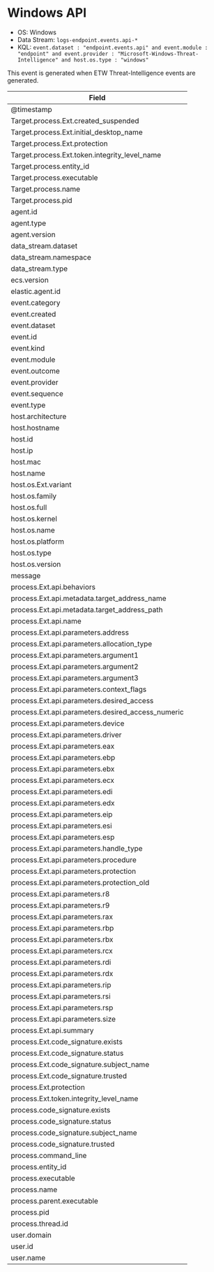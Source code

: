# Windows API

- OS: Windows
- Data Stream: `logs-endpoint.events.api-*`
- KQL: `event.dataset : "endpoint.events.api" and event.module : "endpoint" and event.provider : "Microsoft-Windows-Threat-Intelligence" and host.os.type : "windows"`

This event is generated when ETW Threat-Intelligence events are generated.

| Field |
|---|
| @timestamp |
| Target.process.Ext.created_suspended |
| Target.process.Ext.initial_desktop_name |
| Target.process.Ext.protection |
| Target.process.Ext.token.integrity_level_name |
| Target.process.entity_id |
| Target.process.executable |
| Target.process.name |
| Target.process.pid |
| agent.id |
| agent.type |
| agent.version |
| data_stream.dataset |
| data_stream.namespace |
| data_stream.type |
| ecs.version |
| elastic.agent.id |
| event.category |
| event.created |
| event.dataset |
| event.id |
| event.kind |
| event.module |
| event.outcome |
| event.provider |
| event.sequence |
| event.type |
| host.architecture |
| host.hostname |
| host.id |
| host.ip |
| host.mac |
| host.name |
| host.os.Ext.variant |
| host.os.family |
| host.os.full |
| host.os.kernel |
| host.os.name |
| host.os.platform |
| host.os.type |
| host.os.version |
| message |
| process.Ext.api.behaviors |
| process.Ext.api.metadata.target_address_name |
| process.Ext.api.metadata.target_address_path |
| process.Ext.api.name |
| process.Ext.api.parameters.address |
| process.Ext.api.parameters.allocation_type |
| process.Ext.api.parameters.argument1 |
| process.Ext.api.parameters.argument2 |
| process.Ext.api.parameters.argument3 |
| process.Ext.api.parameters.context_flags |
| process.Ext.api.parameters.desired_access |
| process.Ext.api.parameters.desired_access_numeric |
| process.Ext.api.parameters.device |
| process.Ext.api.parameters.driver |
| process.Ext.api.parameters.eax |
| process.Ext.api.parameters.ebp |
| process.Ext.api.parameters.ebx |
| process.Ext.api.parameters.ecx |
| process.Ext.api.parameters.edi |
| process.Ext.api.parameters.edx |
| process.Ext.api.parameters.eip |
| process.Ext.api.parameters.esi |
| process.Ext.api.parameters.esp |
| process.Ext.api.parameters.handle_type |
| process.Ext.api.parameters.procedure |
| process.Ext.api.parameters.protection |
| process.Ext.api.parameters.protection_old |
| process.Ext.api.parameters.r8 |
| process.Ext.api.parameters.r9 |
| process.Ext.api.parameters.rax |
| process.Ext.api.parameters.rbp |
| process.Ext.api.parameters.rbx |
| process.Ext.api.parameters.rcx |
| process.Ext.api.parameters.rdi |
| process.Ext.api.parameters.rdx |
| process.Ext.api.parameters.rip |
| process.Ext.api.parameters.rsi |
| process.Ext.api.parameters.rsp |
| process.Ext.api.parameters.size |
| process.Ext.api.summary |
| process.Ext.code_signature.exists |
| process.Ext.code_signature.status |
| process.Ext.code_signature.subject_name |
| process.Ext.code_signature.trusted |
| process.Ext.protection |
| process.Ext.token.integrity_level_name |
| process.code_signature.exists |
| process.code_signature.status |
| process.code_signature.subject_name |
| process.code_signature.trusted |
| process.command_line |
| process.entity_id |
| process.executable |
| process.name |
| process.parent.executable |
| process.pid |
| process.thread.id |
| user.domain |
| user.id |
| user.name |

